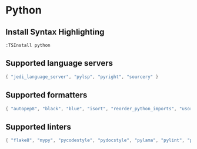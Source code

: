 # Python

## Install Syntax Highlighting

```vim
:TSInstall python
```

## Supported language servers

```lua
{ "jedi_language_server", "pylsp", "pyright", "sourcery" }
```

## Supported formatters

```lua
{ "autopep8", "black", "blue", "isort", "reorder_python_imports", "usort", "yapf" }
```

## Supported linters

```lua
{ "flake8", "mypy", "pycodestyle", "pydocstyle", "pylama", "pylint", "pyproject_flake8", "semgrep", "vulture" }
```
